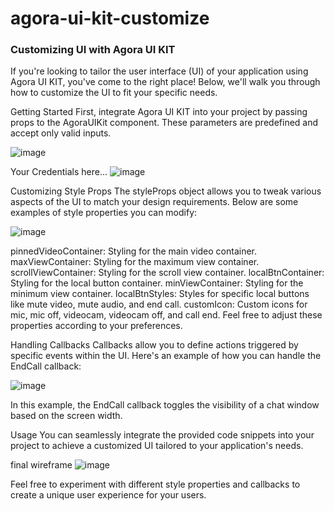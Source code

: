 # agora-ui-kit-customize
### Customizing UI with Agora UI KIT
If you're looking to tailor the user interface (UI) of your application using Agora UI KIT, you've come to the right place! Below, we'll walk 
you through how to customize the UI to fit your specific needs.

Getting Started
First, integrate Agora UI KIT into your project by passing props to the AgoraUIKit component. These parameters are predefined and accept only valid inputs.

![image](https://github.com/mayurmewada/agora-ui-kit-customize/assets/84275081/61bbee30-5c55-4328-ac8a-dd70638f6d29)

Your Credentials here...
![image](https://github.com/mayurmewada/agora-ui-kit-customize/assets/84275081/83a238aa-7317-4785-bb3c-46d9b494d6a4)

Customizing Style Props
The styleProps object allows you to tweak various aspects of the UI to match your design requirements. Below are some examples of style properties you can modify:

![image](https://github.com/mayurmewada/agora-ui-kit-customize/assets/84275081/0bff2629-4f8d-4a61-a1ba-0458296d1aa7)


pinnedVideoContainer: Styling for the main video container.
maxViewContainer: Styling for the maximum view container.
scrollViewContainer: Styling for the scroll view container.
localBtnContainer: Styling for the local button container.
minViewContainer: Styling for the minimum view container.
localBtnStyles: Styles for specific local buttons like mute video, mute audio, and end call.
customIcon: Custom icons for mic, mic off, videocam, videocam off, and call end.
Feel free to adjust these properties according to your preferences.

Handling Callbacks
Callbacks allow you to define actions triggered by specific events within the UI. Here's an example of how you can handle the EndCall callback:

![image](https://github.com/mayurmewada/agora-ui-kit-customize/assets/84275081/4c07a011-b31a-4df0-b631-d79264ce0061)

In this example, the EndCall callback toggles the visibility of a chat window based on the screen width.

Usage
You can seamlessly integrate the provided code snippets into your project to achieve a customized UI tailored to your application's needs.

final wireframe
![image](https://github.com/mayurmewada/agora-ui-kit-customize/assets/84275081/fe7cfaa1-d2a9-4e20-b88e-d03010aa08d5)


Feel free to experiment with different style properties and callbacks to create a unique user experience for your users.
